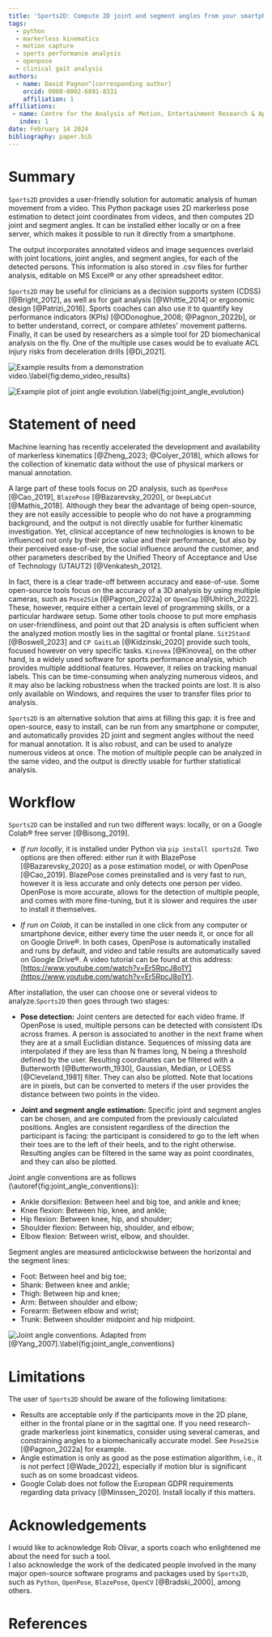 ```yaml
---
title: 'Sports2D: Compute 2D joint and segment angles from your smartphone'
tags:
  - python
  - markerless kinematics
  - motion capture
  - sports performance analysis
  - openpose
  - clinical gait analysis
authors:
  - name: David Pagnon^[corresponding author] 
    orcid: 0000-0002-6891-8331
    affiliation: 1
affiliations:
 - name: Centre for the Analysis of Motion, Entertainment Research & Applications (CAMERA), University of Bath, Claverton Down, Bath, BA2 7AY, UK
   index: 1
date: February 14 2024
bibliography: paper.bib
---
```



# Summary
`Sports2D` provides a user-friendly solution for automatic analysis of human movement from a video. This Python package uses 2D markerless pose estimation to detect joint coordinates from videos, and then computes 2D joint and segment angles. It can be installed either locally or on a free server, which makes it possible to run it directly from a smartphone.

The output incorporates annotated videos and image sequences overlaid with joint locations, joint angles, and segment angles, for each of the detected persons. This information is also stored in .csv files for further analysis, editable on MS Excel® or any other spreadsheet editor. 

`Sports2D` may be useful for clinicians as a decision supports system (CDSS) [@Bright_2012], as well as for gait analysis [@Whittle_2014] or ergonomic design [@Patrizi_2016]. Sports coaches can also use it to quantify key performance indicators (KPIs) [@ODonoghue_2008; @Pagnon_2022b], or to better understand, correct, or compare athletes' movement patterns. Finally, it can be used by researchers as a simple tool for 2D biomechanical analysis on the fly. One of the multiple use cases would be to evaluate ACL injury risks from deceleration drills [@Di_2021]. 

![Example results from a demonstration video.\label{fig:demo_video_results}](demo_openpose_results.png)

![Example plot of joint angle evolution.\label{fig:joint_angle_evolution}](demo_show_plots.png)


# Statement of need

Machine learning has recently accelerated the development and availability of markerless kinematics [@Zheng_2023; @Colyer_2018], which allows for the collection of kinematic data without the use of physical markers or manual annotation. 

A large part of these tools focus on 2D analysis, such as `OpenPose` [@Cao_2019], `BlazePose` [@Bazarevsky_2020], or `DeepLabCut` [@Mathis_2018]. Although they bear the advantage of being open-source, they are not easily accessible to people who do not have a programming background, and the output is not directly usable for further kinematic investigation. Yet, clinical acceptance of new technologies is known to be influenced not only by their price value and their performance, but also by their perceived ease-of-use, the social influence around the customer, and other parameters described by the Unified Theory of Acceptance and Use of Technology (UTAUT2) [@Venkatesh_2012].

In fact, there is a clear trade-off between accuracy and ease-of-use. Some open-source tools focus on the accuracy of a 3D analysis by using multiple cameras, such as `Pose2Sim` [@Pagnon_2022a] or `OpenCap` [@Uhlrich_2022]. These, however, require either a certain level of programming skills, or a particular hardware setup. Some other tools choose to put more emphasis on user-friendliness, and point out that 2D analysis is often sufficient when the analyzed motion mostly lies in the sagittal or frontal plane. `Sit2Stand` [@Boswell_2023] and `CP GaitLab` [@Kidzinski_2020] provide such tools, focused however on very specific tasks. `Kinovea` [@Kinovea], on the other hand, is a widely used software for sports performance analysis, which provides multiple additional features. However, it relies on tracking manual labels. This can be time-consuming when analyzing numerous videos, and it may also be lacking robustness when the tracked points are lost. It is also only available on Windows, and requires the user to transfer files prior to analysis.

`Sports2D` is an alternative solution that aims at filling this gap: it is free and open-source, easy to install, can be run from any smartphone or computer, and automatically provides 2D joint and segment angles without the need for manual annotation. It is also robust, and can be used to analyze numerous videos at once. The motion of multiple people can be analyzed in the same video, and the output is directly usable for further statistical analysis. 


# Workflow

`Sports2D` can be installed and run two different ways: locally, or on a Google Colab® free server [@Bisong_2019].

* *If run locally*, it is installed under Python via `pip install sports2d`. Two options are then offered: either run it with BlazePose [@Bazarevsky_2020] as a pose estimation model, or with OpenPose [@Cao_2019]. BlazePose comes preinstalled and is very fast to run, however it is less accurate and only detects one person per video. OpenPose is more accurate, allows for the detection of multiple people, and comes with more fine-tuning, but it is slower and requires the user to install it themselves. 

* *If run on Colab*, it can be installed in one click from any computer or smartphone device, either every time the user needs it, or once for all on Google Drive®. In both cases, OpenPose is automatically installed and runs by default, and video and table results are automatically saved on Google Drive®. A video tutorial can be found at this address: [https://www.youtube.com/watch?v=Er5RpcJ8o1Y](https://www.youtube.com/watch?v=Er5RpcJ8o1Y).

After installation, the user can choose one or several videos to analyze.`Sports2D` then goes through two stages:

* **Pose detection:** Joint centers are detected for each video frame. If OpenPose is used, multiple persons can be detected with consistent IDs across frames. A person is associated to another in the next frame when they are at a small Euclidian distance. Sequences of missing data are interpolated if they are less than N frames long, N being a threshold defined by the user. Resulting coordinates can be filtered with a Butterworth [@Butterworth_1930], Gaussian, Median, or LOESS [@Cleveland_1981] filter. They can also be plotted. Note that locations are in pixels, but can be converted to meters if the user provides the distance between two points in the video.

* **Joint and segment angle estimation:** Specific joint and segment angles can be chosen, and are computed from the previously calculated positions. Angles are consistent regardless of the direction the participant is facing: the participant is considered to go to the left when their toes are to the left of their heels, and to the right otherwise. Resulting angles can be filtered in the same way as point coordinates, and they can also be plotted.

Joint angle conventions are as follows (\autoref{fig:joint_angle_conventions}):

* Ankle dorsiflexion: Between heel and big toe, and ankle and knee;
* Knee flexion: Between hip, knee, and ankle;
* Hip flexion: Between knee, hip, and shoulder;
* Shoulder flexion: Between hip, shoulder, and elbow;
* Elbow flexion: Between wrist, elbow, and shoulder.

Segment angles are measured anticlockwise between the horizontal and the segment lines:

* Foot: Between heel and big toe;
* Shank: Between knee and ankle;
* Thigh: Between hip and knee;
* Arm: Between shoulder and elbow;
* Forearm: Between elbow and wrist;
* Trunk: Between shoulder midpoint and hip midpoint.

![Joint angle conventions. Adapted from [@Yang_2007].\label{fig:joint_angle_conventions}](joint_convention.png)


# Limitations

The user of `Sports2D` should be aware of the following limitations:

* Results are acceptable only if the participants move in the 2D plane, either in the frontal plane or in the sagittal one. If you need research-grade markerless joint kinematics, consider using several cameras, and constraining angles to a biomechanically accurate model. See `Pose2Sim` [@Pagnon_2022a] for example.
* Angle estimation is only as good as the pose estimation algorithm, i.e., it is not perfect [@Wade_2022], especially if motion blur is significant such as on some broadcast videos.
* Google Colab does not follow the European GDPR requirements regarding data privacy [@Minssen_2020]. Install locally if this matters.


# Acknowledgements

I would like to acknowledge Rob Olivar, a sports coach who enlightened me about the need for such a tool.\
I also acknowledge the work of the dedicated people involved in the many major open-source software programs and packages used by `Sports2D`, such as `Python`, `OpenPose`, `BlazePose`, `OpenCV` [@Bradski_2000], among others. 


# References


